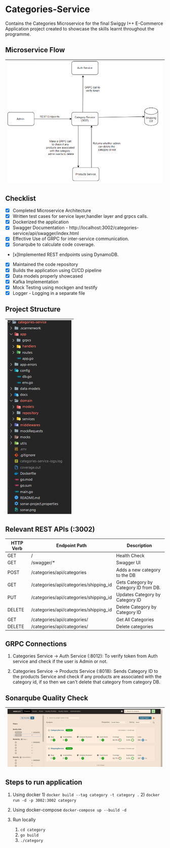 # Categories-Service

Contains the Categories Microservice for the final Swiggy I++ E-Commerce Application project created to showcase the skills learnt throughout the programme.

## Microservice Flow

| ![Categories Service Flow](catflow.png) |
| --- |
## Checklist
- [x] Completed Microservice Architecture
- [x] Written test cases for service layer,handler layer and grpcs calls. 
- [x] Dockerized the application
- [x] Swagger Documentation - http://localhost:3002/categories-service/api/swagger/index.html
- [x] Effective Use of GRPC for inter-service communication.
- [x] Sonarqube to calculate code coverage.
- [x]Implemented REST endpoints using DynamoDB.
- [x] Maintained the code repository
- [x] Builds the application using CI/CD pipeline
- [x] Data models properly showcased
- [x] Kafka Implementation
- [x] Mock Testing using mockgen and testify
- [x] Logger - Logging in a separate file
## Project Structure

| ![Folder Structure](categoryfolder.png) |
| --- |

## Relevant REST APIs (:3002)

| HTTP Verb  | Endpoint Path                                          |  Description                                       |
| ---------- | ------------------------------------------------------ | -------------------------------------------------- |
| GET        | /                                                      | Health Check                                       |
| GET        | /swagger/\*                                            | Swagger UI                                         |
| POST       | /categories/api/categories                             | Adds a new category to the DB                      |
| GET        | /categories/api/categories/shipping_id                 | Gets Category by Category ID from DB.              |
| PUT        | /categories/api/categories/shipping_id                 | Updates Category by Category ID                    |
| DELETE     | /categories/api/categories/shipping_id                 | Delete Category by Category ID                     |
| GET        | /categories/api/categories/                            | Get All Categories                                 |
| DELETE     | /categories/api/categories/                            | Delete categories                                  |

<!-- | ![Categories Service REST Swagger]() |
| ---------- | -->

## GRPC Connections

1. Categories Service -> Auth Service (:8012): To verify token from Auth service and check if the user is Admin or not.

2. Categories Service -> Products Service (:8018): Sends Category ID to the products Service and check if any products are associated with the category id, if so then we can't delete that category from category DB.


## Sonarqube Quality Check

| ![Sonarqube Quality Dashboard](sonar.png) |
| ---------- |
## Steps to run application
1) Using docker
    1)
    `docker build --tag category -t category .`
    2) `docker run -d -p 3002:3002 category `

2) Using docker-compose
    `docker-compose up --build -d`

3) Run locally
    1) `cd category`
    2) `go build`
    3) `./category`









